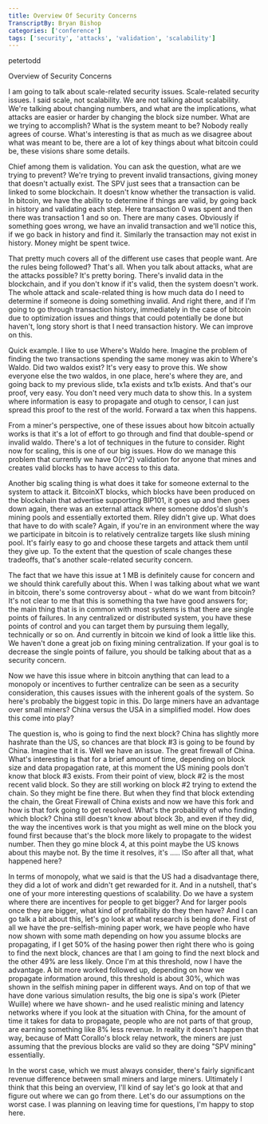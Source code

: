 ```yaml
---
title: Overview Of Security Concerns
TranscriptBy: Bryan Bishop
categories: ['conference']
tags: ['security', 'attacks', 'validation', 'scalability']
---
```


petertodd

Overview of Security Concerns

I am going to talk about scale-related security issues. Scale-related security issues. I said scale, not scalability. We are not talking about scalability. We're talking about changing numbers, and what are the implications, what attacks are easier or harder by changing the block size number. What are we trying to accomplish? What is the system meant to be? Nobody really agrees of course. What's interesting is that as much as we disagree about what was meant to be, there are a lot of key things about what bitcoin could be, these visions share some details.

Chief among them is validation. You can ask the question, what are we trying to prevent? We're trying to prevent invalid transactions, giving money that doesn't actually exist. The SPV just sees that a transaction can be linked to some blockchain. It doesn't know whether the transaction is valid. In bitcoin, we have the ability to determine if things are valid, by going back in history and validating each step. Here transaction 0 was spent and then there was transaction 1 and so on. There are many cases. Obviously if something goes wrong, we have an invalid transaction and we'll notice this, if we go back in history and find it. Similarly the transaction may not exist in history. Money might be spent twice.

That pretty much covers all of the different use cases that people want. Are the rules being followed? That's all. When you talk about attacks, what are the attacks possible? It's pretty boring. There's invalid data in the blockchain, and if you don't know if it's valid, then the system doesn't work. The whole attack and scale-related thing is how much data do I need to determine if someone is doing something invalid. And right there, and if I'm going to go through transaction history, immediately in the case of bitcoin due to optimization issues and things that could potentially be done but haven't, long story short is that I need transaction history. We can improve on this.

Quick example. I like to use Where's Waldo here. Imagine the problem of finding the two transactions spending the same money was akin to Where's Waldo. Did two waldos exist? It's very easy to prove this. We show everyone else the two waldos, in one place, here's where they are, and going back to my previous slide, tx1a exists and tx1b exists. And that's our proof, very easy. You don't need very much data to show this. In a system where information is easy to propagate and otugh to censor, I can just spread this proof to the rest of the world. Forward a tax when this happens.

From a miner's perspective, one of these issues about how bitcoin actually works is that it's a lot of effort to go through and find that double-spend or invalid waldo. There's a lot of techniques in the future to consider. Right now for scaling, this is one of our big issues. How do we manage this problem that currently we have O(n^2) validation for anyone that mines and creates valid blocks has to have access to this data.

Another big scaling thing is what does it take for someone external to the system to attack it. BitcoinXT blocks, which blocks have been produced on the blockchain that advertise supporting BIP101, it goes up and then goes down again, there was an external attack where someone ddos'd slush's mining pools and essentially extorted them. Riley didn't give up. What does that have to do with scale? Again, if you're in an environment where the way we participate in bitcoin is to relatively centralize targets like slush mining pool. It's fairly easy to go and choose these targets and attack them until they give up. To the extent that the question of scale changes these tradeoffs, that's another scale-related security concern.

The fact that we have this issue at 1 MB is definitely cause for concern and we should think carefully about this. When I was talking about what we want in bitcoin, there's some controversy about - what do we want from bitcoin? It's not clear to me that this is something tha twe have good answers for; the main thing that is in common with most systems is that there are single points of failures. In any centralized or distributed system, you have these points of control and you can target them by pursuing them legally, technically or so on. And currently in bitcoin we kind of look a little like this. We haven't done a great job on fixing mining centralization. If your goal is to decrease the single points of failure, you should be talking about that as a security concern.

Now we have this issue where in bitcoin anything that can lead to a monopoly or incentives to further centralize can be seen as a security consideration, this causes issues with the inherent goals of the system. So here's probably the biggest topic in this. Do large miners have an advantage over small miners? China versus the USA in a simplified model. How does this come into play?

The question is, who is going to find the next block? China has slightly more hashrate than the US, so chances are that block #3 is going to be found by China. Imagine that it is. Well we have an issue. The great firewall of China. What's interesting is that for a brief amount of time, depending on block size and data propagation rate, at this moment the US mining pools don't know that block #3 exists. From their point of view, block #2 is the most recent valid block. So they are still working on block #2 trying to extend the chain. So they might be fine there. But when they find that block extending the chain, the Great Firewall of China exists and now we have this fork and how is that fork going to get resolved. What's the probability of who finding which block? China still doesn't know about block 3b, and even if they did, the way the incentives work is that you might as well mine on the block you found first because that's the block more likely to propagate to the widest number. Then they go mine block 4, at this point maybe the US knows about this maybe not. By the time it resolves,  it's ..... lSo after all that, what happened here?

In terms of monopoly, what we said is that the US had a disadvantage there, they did a lot of work and didn't get rewarded for it. And in a nutshell, that's one of your more interesting questions of scalability. Do we have a system where there are incentives for people to get bigger? And for larger pools once they are bigger, what kind of profitability do they then have? And I can go talk a bit about this, let's go look at what research is being done. First of all we have the pre-selfish-mining paper work, we have people who have now shown with some math depending on how you assume blocks are propagating, if I get 50% of the hasing power then right there who is going to find the next block, chances are that I am going to find the next block and the other 49% are less likely. Once I'm at this threshold, now I have the advantage. A bit more worked followed up, depending on how we propagate information around, this threshold is about 30%, which was shown in the selfish mining paper in different ways. And on top of that we have done various simulation results, the big one is sipa's work (Pieter Wuille) where we have shown- and he used realistic mining and latency networks where if you look at the situation with China, for the amount of time it takes for data to propagate, people who are not parts of that group, are earning something like 8% less revenue. In reality it doesn't happen that way, because of Matt Corallo's block relay network, the miners are just assuming that the previous blocks are valid so they are doing "SPV mining" essentially.

In the worst case, which we must always consider, there's fairly significant revenue difference between small miners and large miners. Ultimately I think that this being an overview, I'll kind of say let's go look at that and figure out where we can go from there. Let's do our assumptions on the worst case. I was planning on leaving time for questions, I'm happy to stop here.
